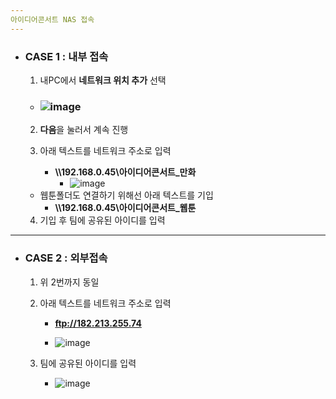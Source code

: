 ```yaml
---
아이디어콘서트 NAS 접속
---
```


* ### CASE 1 : 내부 접속

  1. 내PC에서 **네트워크 위치 추가** 선택

  * ### ![image](https://user-images.githubusercontent.com/24423415/62987402-99f88780-be7a-11e9-925c-97ae86055407.png)

  2. **다음**을 눌러서 계속 진행

  3. 아래 텍스트를 네트워크 주소로 입력
     * **\\\192.168.0.45\아이디어콘서트_만화**
       * ![image](https://user-images.githubusercontent.com/24423415/62987485-fc518800-be7a-11e9-9964-cc9eb6e77b4c.png)

  * 웹툰폴더도 연결하기 위해선 아래 텍스트를 기입
    * **\\\192.168.0.45\아이디어콘서트_웹툰**

  4. 기입 후 팀에 공유된 아이디를 입력

---

* ### CASE 2 : 외부접속

  1. 위 2번까지 동일

  2. 아래 텍스트를 네트워크 주소로 입력

     * **ftp://182.213.255.74** 

     * ![image](https://user-images.githubusercontent.com/24423415/62987718-1fc90280-be7c-11e9-9cf9-271686902d21.png)

  3. 팀에 공유된 아이디를 입력

     * ![image](https://user-images.githubusercontent.com/24423415/62987747-38391d00-be7c-11e9-880f-78cf635f1830.png)

       